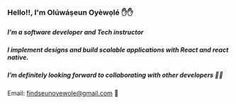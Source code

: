 ### Hello!!, I'm Olúwáṣeun Oyèwọlé ✋✋
##### I'm a software developer and Tech instructor
##### I implement designs and build scalable applications with React and react native.
##### I’m definitely looking forward to collaborating with other developers 🤝🤝

Email: findseunoyewole@gmail.com 📧
